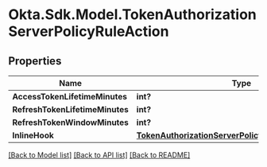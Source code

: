 # Okta.Sdk.Model.TokenAuthorizationServerPolicyRuleAction
## Properties

Name | Type | Description | Notes
------------ | ------------- | ------------- | -------------
**AccessTokenLifetimeMinutes** | **int?** |  | [optional] 
**RefreshTokenLifetimeMinutes** | **int?** |  | [optional] 
**RefreshTokenWindowMinutes** | **int?** |  | [optional] 
**InlineHook** | [**TokenAuthorizationServerPolicyRuleActionInlineHook**](TokenAuthorizationServerPolicyRuleActionInlineHook.md) |  | [optional] 

[[Back to Model list]](../README.md#documentation-for-models) [[Back to API list]](../README.md#documentation-for-api-endpoints) [[Back to README]](../README.md)

